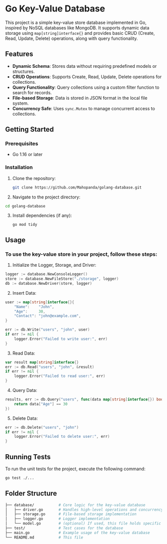 # Go Key-Value Database

This project is a simple key-value store database implemented in Go, inspired by NoSQL databases like MongoDB. It supports dynamic data storage using `map[string]interface{}` and provides basic CRUD (Create, Read, Update, Delete) operations, along with query functionality.

## Features

- **Dynamic Schema**: Stores data without requiring predefined models or structures.
- **CRUD Operations**: Supports Create, Read, Update, Delete operations for collections.
- **Query Functionality**: Query collections using a custom filter function to search for records.
- **File-based Storage**: Data is stored in JSON format in the local file system.
- **Concurrency Safe**: Uses `sync.Mutex` to manage concurrent access to collections.

## Getting Started

### Prerequisites

- Go 1.16 or later

### Installation

1. Clone the repository:

   ```bash
   git clone https://github.com/Mahopanda/golang-database.git
   ```
2. Navigate to the project directory:
   
  ```bash
  cd golang-database
  ```

3. Install dependencies (if any):
   ```base
   go mod tidy
   ```

## Usage
### To use the key-value store in your project, follow these steps:

1. Initialize the Logger, Storage, and Driver:

```go
logger := database.NewConsoleLogger()
store := database.NewFileStore("./storage", logger)
db := database.NewDriver(store, logger)
```

2. Insert Data:
```go
user := map[string]interface{}{
    "Name":    "John",
    "Age":     30,
    "Contact": "john@example.com",
}

err := db.Write("users", "john", user)
if err != nil {
    logger.Error("Failed to write user:", err)
}
```

3. Read Data:

```go
var result map[string]interface{}
err := db.Read("users", "john", &result)
if err != nil {
    logger.Error("Failed to read user:", err)
}
```

4. Query Data:
```go   
results, err := db.Query("users", func(data map[string]interface{}) bool {
    return data["Age"] == 30
})
```

5. Delete Data:
```go
err := db.Delete("users", "john")
if err != nil {
    logger.Error("Failed to delete user:", err)
}
```

## Running Tests
To run the unit tests for the project, execute the following command:
```bash
go test ./...
```

## Folder Structure
```bash
├── database/           # Core logic for the key-value database
│   ├── driver.go       # Handles high-level operations and concurrency control
│   ├── storage.go      # File-based storage implementation
│   ├── logger.go       # Logger implementation
│   └── model.go        # (optional) If used, this file holds specific data models
├── test/               # Test cases for the database
├── main.go             # Example usage of the key-value database
└── README.md           # This file
```
